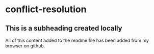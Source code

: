 # conflict-resolution












## This is a subheading created locally

All of this content added to the readme file has been added from my browser on github.
